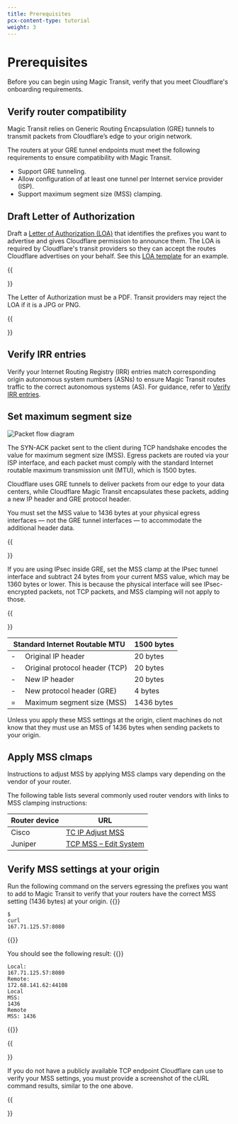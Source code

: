 ```yaml
---
title: Prerequisites
pcx-content-type: tutorial
weight: 3
---
```


# Prerequisites

Before you can begin using Magic Transit, verify that you meet Cloudflare's onboarding requirements.

## Verify router compatibility

Magic Transit relies on Generic Routing Encapsulation (GRE) tunnels to transmit packets from Cloudflare’s edge to your origin network.

The routers at your GRE tunnel endpoints must meet the following requirements to ensure compatibility with Magic Transit.

- Support GRE tunneling.
- Allow configuration of at least one tunnel per Internet service provider (ISP).
- Support maximum segment size (MSS) clamping.

## Draft Letter of Authorization

Draft a [Letter of Authorization (LOA)](/byoip/about/loa/) that identifies the prefixes you want to advertise and gives Cloudflare permission to announce them. The LOA is required by Cloudflare's transit providers so they can accept the routes Cloudflare advertises on your behalf. See this [LOA template](/byoip/about/loa/) for an example.

{{<Aside type="note" header="Note">}}

The Letter of Authorization must be a PDF. Transit providers may reject the LOA if it is a JPG or PNG.

{{</Aside>}}

## Verify IRR entries

Verify your Internet Routing Registry (IRR) entries match corresponding origin autonomous system numbers (ASNs) to ensure Magic Transit routes traffic to the correct autonomous systems (AS). For guidance, refer to [Verify IRR entries](/byoip/how-to/verify-irr-entries/).

## Set maximum segment size

![Packet flow diagram](/magic-transit/static/mss-values-and-packet.png)

The SYN-ACK packet sent to the client during TCP handshake encodes the value for maximum segment size (MSS). Egress packets are routed via your ISP interface, and each packet must comply with the standard Internet routable maximum transmission unit (MTU), which is 1500 bytes.

Cloudflare uses GRE tunnels to deliver packets from our edge to your data centers, while Cloudflare Magic Transit encapsulates these packets, adding a new IP header and GRE protocol header.

You must set the MSS value to 1436 bytes at your physical egress interfaces — not the GRE tunnel interfaces — to accommodate the additional header data.

{{<Aside type="warning" header="Important">}}

If you are using IPsec inside GRE, set the MSS clamp at the IPsec tunnel interface and subtract 24 bytes from your current MSS value, which may be 1360 bytes or lower. This is because the physical interface will see IPsec-encrypted packets, not TCP packets, and MSS clamping will not apply to those.

{{</Aside>}}

| Standard Internet Routable MTU                         | 1500 bytes  |
| ------------------------------------------------------ | ----------- |
| -	&nbsp;&nbsp;&nbsp; Original IP header                | 20 bytes    |
| - &nbsp;&nbsp;&nbsp; Original protocol header (TCP)    | 20 bytes    |
| -	&nbsp;&nbsp;&nbsp; New IP header                     | 20 bytes    |
| -	&nbsp;&nbsp;&nbsp; New protocol header (GRE)         | 4 bytes     |
| =	&nbsp;&nbsp;&nbsp; Maximum segment size (MSS)        | 1436 bytes  |

Unless you apply these MSS settings at the origin, client machines do not know that they must use an MSS of 1436 bytes when sending packets to your origin.

## Apply MSS clmaps

Instructions to adjust MSS by applying MSS clamps vary depending on the vendor of your router.

The following table lists several commonly used router vendors with links to MSS clamping instructions:

| Router device | URL  |
| ------------- | ---- |
| Cisco         | [TC IP Adjust MSS](https://www.cisco.com/en/US/docs/ios-xml/ios/ipapp/command/ip_tcp_adjust-mss_through_ip_wccp_web-cache_accelerated.html#GUID-68044D35-A53E-42C1-A7AB-9236333DA8C4) |
| Juniper       | [TCP MSS – Edit System](https://www.juniper.net/documentation/en_US/junos/topics/reference/configuration-statement/tcp-mss-edit-system.html)                                          |

## Verify MSS settings at your origin

Run the following command on the servers egressing the prefixes you want to add to Magic Transit to verify that your routers have the correct MSS setting (1436 bytes) at your origin.
{{<raw>}}<pre class="CodeBlock CodeBlock-with-rows CodeBlock-scrolls-horizontally CodeBlock-is-light-in-light-theme CodeBlock--language-sh" language="sh"><code><span class="CodeBlock--rows"><span class="CodeBlock--rows-content"><span class="CodeBlock--row"><span class="CodeBlock--row-indicator"></span><div class="CodeBlock--row-content"><span class="CodeBlock--token-command CodeBlock--token-prompt CodeBlock--token-unselectable">$ </span><span class="CodeBlock--token-command">curl 167.71.125.57:8080</span><span class="CodeBlock--token-plain">
</span></div></span></span></span></code></pre>{{</raw>}}

You should see the following result:
{{<raw>}}<pre class="CodeBlock CodeBlock-with-rows CodeBlock-scrolls-horizontally CodeBlock-is-light-in-light-theme CodeBlock--language-txt" language="txt"><code><span class="CodeBlock--rows"><span class="CodeBlock--rows-content"><span class="CodeBlock--row"><span class="CodeBlock--row-indicator"></span><div class="CodeBlock--row-content"><span class="CodeBlock--token-plain">Local: 167.71.125.57:8080</span></div></span><span class="CodeBlock--row"><span class="CodeBlock--row-indicator"></span><div class="CodeBlock--row-content"><span class="CodeBlock--token-plain">Remote: 172.68.141.62:44108</span></div></span><span class="CodeBlock--row"><span class="CodeBlock--row-indicator"></span><div class="CodeBlock--row-content"><span class="CodeBlock--token-plain">Local MSS: 1436</span></div></span><span class="CodeBlock--row"><span class="CodeBlock--row-indicator"></span><div class="CodeBlock--row-content"><span class="CodeBlock--token-plain">Remote MSS: 1436</span></div></span></span></span></code></pre>{{</raw>}}

{{<Aside type="warning" header="Important">}}

If you do not have a publicly available TCP endpoint Cloudflare can use to verify your MSS settings, you must provide a screenshot of the cURL command results, similar to the one above.

{{</Aside>}}
